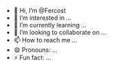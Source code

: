 - 👋 Hi, I’m @Fercost
- 👀 I’m interested in ...
- 🌱 I’m currently learning ...
- 💞️ I’m looking to collaborate on ...
- 📫 How to reach me ...
- 😄 Pronouns: ...
- ⚡ Fun fact: ...

<!---
Fercost/Fercost is a ✨ special ✨ repository because its `README.md` (this file) appears on your GitHub profile.
You can click the Preview link to take a look at your changes.
--->
